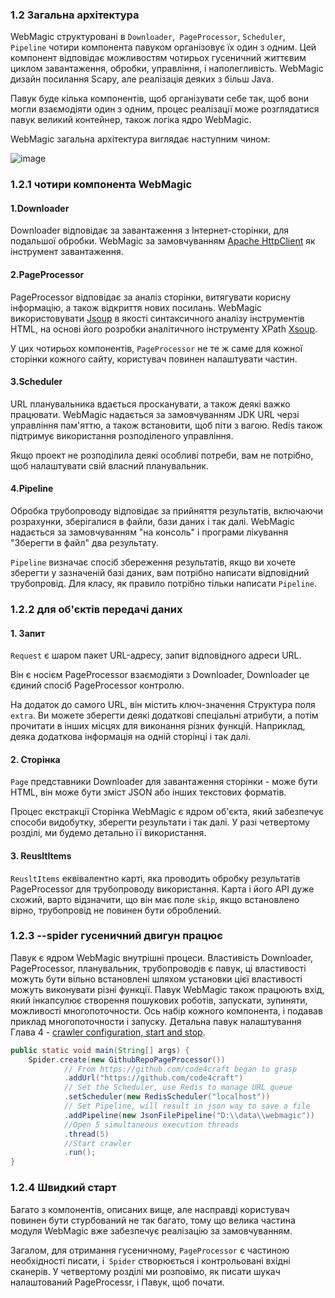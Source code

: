 ### 1.2 Загальна архітектура

WebMagic структуровані в `Downloader`,` PageProcessor`, `Scheduler`,` Pipeline` чотири компонента павуком організовує їх один з одним. Цей компонент відповідає можливостям чотирьох гусеничний життєвим циклом завантаження, обробки, управління, і наполегливість. WebMagic дизайн посилання Scapy, але реалізація деяких з більш Java.

Павук буде кілька компонентів, щоб організувати себе так, щоб вони могли взаємодіяти один з одним, процес реалізації може розглядатися павук великий контейнер, також логіка ядро ​​WebMagic.

WebMagic загальна архітектура виглядає наступним чином:

![image](http://code4craft.github.io/images/posts/webmagic.png)

### 1.2.1 чотири компонента WebMagic

#### 1.Downloader

Downloader відповідає за завантаження з Інтернет-сторінки, для подальшої обробки. WebMagic за замовчуванням [Apache HttpClient](http://hc.apache.org/index.html) як інструмент завантаження.

#### 2.PageProcessor

PageProcessor відповідає за аналіз сторінки, витягувати корисну інформацію, а також відкриття нових посилань. WebMagic використовувати [Jsoup](http://jsoup.org/) в якості синтаксичного аналізу інструментів HTML, на основі його розробки аналітичного інструменту XPath [Xsoup](https://github.com/code4craft/xsoup).

У цих чотирьох компонентів, `PageProcessor` не те ж саме для кожної сторінки кожного сайту, користувач повинен налаштувати частин.

#### 3.Scheduler

URL планувальника вдається просканувати, а також деякі важко працювати. WebMagic надається за замовчуванням JDK URL черзі управління пам'яттю, а також встановити, щоб піти з вагою. Redis також підтримує використання розподіленого управління.

Якщо проект не розподілила деякі особливі потреби, вам не потрібно, щоб налаштувати свій власний планувальник.

#### 4.Pipeline

Обробка трубопроводу відповідає за прийняття результатів, включаючи розрахунки, зберігалися в файли, бази даних і так далі. WebMagic надається за замовчуванням "на консоль" і програми лікування "Зберегти в файл" два результату.

`Pipeline` визначає спосіб збереження результатів, якщо ви хочете зберегти у зазначеній базі даних, вам потрібно написати відповідний трубопровід. Для класу, як правило потрібно тільки написати `Pipeline`.

### 1.2.2 для об'єктів передачі даних

#### 1. Запит

`Request` є шаром пакет URL-адресу, запит відповідного адреси URL.

Він є носієм PageProcessor взаємодіяти з Downloader, Downloader це єдиний спосіб PageProcessor контролю.

На додаток до самого URL, він містить ключ-значення Структура поля `extra`. Ви можете зберегти деякі додаткові спеціальні атрибути, а потім прочитати в інших місцях для виконання різних функцій. Наприклад, деяка додаткова інформація на одній сторінці і так далі.

#### 2. Сторінка

`Page` представники Downloader для завантаження сторінки - може бути HTML, він може бути зміст JSON або інших текстових форматів.

Процес екстракції Сторінка WebMagic є ядром об'єкта, який забезпечує способи видобутку, зберегти результати і так далі. У разі четвертому розділі, ми будемо детально її використання.

#### 3. ReusltItems

`ReusltItems` еквівалентно карті, яка проводить обробку результатів PageProcessor для трубопроводу використання. Карта і його API дуже схожий, варто відзначити, що він має поле `skip`, якщо встановлено вірно, трубопровід не повинен бути оброблений.

### 1.2.3 --spider гусеничний двигун працює

Павук є ядром WebMagic внутрішні процеси. Властивість Downloader, PageProcessor, планувальник, трубопроводів є павук, ці властивості можуть бути вільно встановлені шляхом установки цієї властивості можуть виконувати різні функції. Павук WebMagic також працюють вхід, який інкапсулює створення пошукових роботів, запускати, зупиняти, можливості многопоточности. Ось набір кожного компонента, і подавав приклад многопоточности і запуску. Детальна павук налаштування Глава 4 - [crawler configuration, start and stop](../ch4-basic-page-processor/spider-config.html).

```java
public static void main(String[] args) {
    Spider.create(new GithubRepoPageProcessor())
            // From https://github.com/code4craft began to grasp    
            .addUrl("https://github.com/code4craft")
            // Set the Scheduler, use Redis to manage URL queue
            .setScheduler(new RedisScheduler("localhost"))
            // Set Pipeline, will result in json way to save a file
            .addPipeline(new JsonFilePipeline("D:\\data\\webmagic"))
            //Open 5 simultaneous execution threads
            .thread(5)
            //Start crawler
            .run();
}
```

### 1.2.4 Швидкий старт

Багато з компонентів, описаних вище, але насправді користувач повинен бути стурбований не так багато, тому що велика частина модуля WebMagic вже забезпечує реалізацію за замовчуванням.

Загалом, для отримання гусеничному, `PageProcessor` є частиною необхідності писати, і` Spider` створюється і контрольовані вхідні сканерів. У четвертому розділі ми розповімо, як писати шукач налаштований PageProcessr, і Павук, щоб почати.
